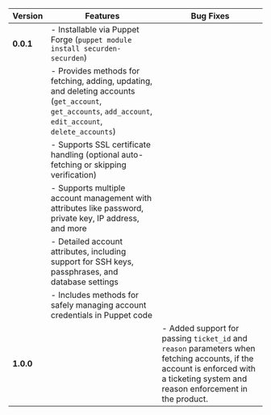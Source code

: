| **Version** | **Features**                                                                                                                                               | **Bug Fixes** |
| ----------- | ---------------------------------------------------------------------------------------------------------------------------------------------------------- | ------------- |
| **0.0.1**   | - Installable via Puppet Forge (`puppet module install securden-securden`)                                                                                 |               |
|             | - Provides methods for fetching, adding, updating, and deleting accounts (`get_account`, `get_accounts`, `add_account`, `edit_account`, `delete_accounts`) |               |
|             | - Supports SSL certificate handling (optional auto-fetching or skipping verification)                                                                      |               |
|             | - Supports multiple account management with attributes like password, private key, IP address, and more                                                    |               |
|             | - Detailed account attributes, including support for SSH keys, passphrases, and database settings                                                          |               |
|             | - Includes methods for safely managing account credentials in Puppet code                                                                                  |               |
| **1.0.0**   |              | - Added support for passing `ticket_id` and `reason` parameters when fetching accounts, if the account is enforced with a ticketing system and reason enforcement in the product. |
